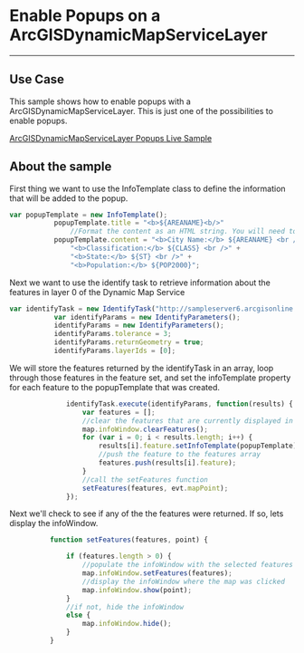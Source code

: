 # Enable Popups on a ArcGISDynamicMapServiceLayer
-------------------------------------------------------------------------------------

## Use Case
This sample shows how to enable popups with a ArcGISDynamicMapServiceLayer. This is just one of the possibilities to enable popups.

[ArcGISDynamicMapServiceLayer Popups Live Sample](http://esri.github.io/developer-support/web-js/3.x/dynamic-layer-popups/)

## About the sample
First thing we want to use the InfoTemplate class to define the information that will be added to the popup.

```javascript
var popupTemplate = new InfoTemplate();
           popupTemplate.title = "<b>${AREANAME}<b/>"
               //Format the content as an HTML string. You will need to add entries for each attribute you wish to show.
           popupTemplate.content = "<b>City Name:</b> ${AREANAME} <br />" +
               "<b>Classification:</b> ${CLASS} <br />" +
               "<b>State:</b> ${ST} <br />" +
               "<b>Population:</b> ${POP2000}";
```

Next we want to use the identify task to retrieve information about the features in layer 0 of the Dynamic Map Service

```javascript
var identifyTask = new IdentifyTask("http://sampleserver6.arcgisonline.com/arcgis/rest/services/USA/MapServer");
           var identifyParams = new IdentifyParameters();
           identifyParams = new IdentifyParameters();
           identifyParams.tolerance = 3;
           identifyParams.returnGeometry = true;
           identifyParams.layerIds = [0];
```

We will store the features returned by the identifyTask in an array, loop through those features in the feature set, and set the infoTemplate property for each feature to the popupTemplate that was created.

```javascript
              identifyTask.execute(identifyParams, function(results) {
                  var features = [];
                  //clear the features that are currently displayed in the info window
                  map.infoWindow.clearFeatures();
                  for (var i = 0; i < results.length; i++) {
                      results[i].feature.setInfoTemplate(popupTemplate);
                      //push the feature to the features array
                      features.push(results[i].feature);
                  }
                  //call the setFeatures function
                  setFeatures(features, evt.mapPoint);
              });
```

Next we'll check to see if any of the the features were returned. If so, lets display the infoWindow.

```javascript
          function setFeatures(features, point) {

              if (features.length > 0) {
                  //populate the infoWindow with the selected features
                  map.infoWindow.setFeatures(features);
                  //display the infoWindow where the map was clicked
                  map.infoWindow.show(point);
              }
              //if not, hide the infoWindow
              else {
                  map.infoWindow.hide();
              }
          }
```
